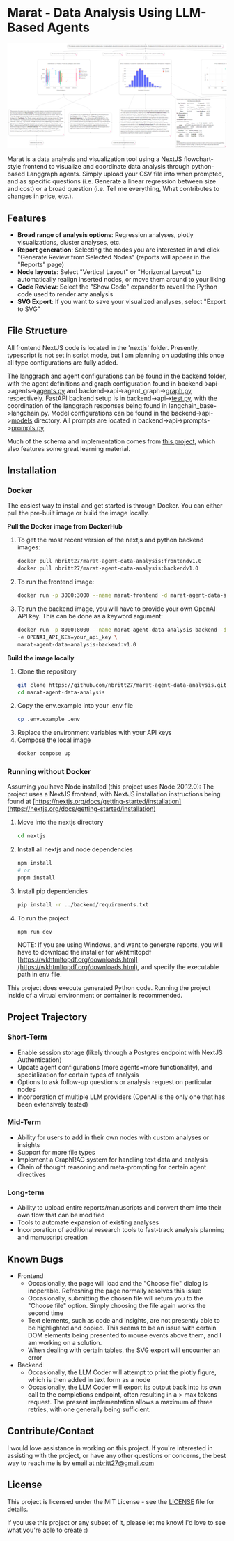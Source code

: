# Marat - Data Analysis Using LLM-Based Agents

![Image](./sample_output.png)

Marat is a data analysis and visualization tool using a NextJS flowchart-style frontend to visualize and coordinate data analysis through python-based Langgraph agents. Simply upload your CSV file into when prompted, and as specific questions (i.e. Generate a linear regression between size and cost) or a broad question (i.e. Tell me everything, What contributes to changes in price, etc.). 

## Features
- **Broad range of analysis options**: Regression analyses, plotly visualizations, cluster analyses, etc.
- **Report generation**: Selecting the nodes you are interested in and click "Generate Review from Selected Nodes" (reports will appear in the "Reports" page)
- **Node layouts**: Select "Vertical Layout" or "Horizontal Layout" to automatically realign inserted nodes, or move them around to your liking
- **Code Review**: Select the "Show Code" expander to reveal the Python code used to render any analysis
- **SVG Export**: If you want to save your visualized analyses, select "Export to SVG"

## File Structure
All frontend NextJS code is located in the 'nextjs' folder. Presently, typescript is not set in script mode, but I am planning on updating this once all type configurations are fully added.

The langgraph and agent configurations can be found in the backend folder, with the agent definitions and graph configuration found in backend->api->agents->[agents.py](backend/api/agents/agents.py) and backend->api->agent_graph->[graph.py](backend/api/agent_graph/graph.py) respectively. 
FastAPI backend setup is in backend->api->[test.py](backend/api/test.py), with the coordination of the langgraph responses being found in langchain_base->langchain.py. 
Model configurations can be found in the backend->api->[models](backend/api/models/) directory. All prompts are located in backend->api->prompts->[prompts.py](backend/api/prompts/prompts.py)

Much of the schema and implementation comes from [this project](https://github.com/john-adeojo/graph_websearch_agent/tree/main), which also features some great learning material. 


## Installation
### Docker
The easiest way to install and get started is through Docker. You can either pull the pre-built image or build the image locally. 

**Pull the Docker image from DockerHub**

1. To get the most recent version of the nextjs and python backend images: 
    ```bash
    docker pull nbritt27/marat-agent-data-analysis:frontendv1.0
    docker pull nbritt27/marat-agent-data-analysis:backendv1.0
    ```
2. To run the frontend image:
    ```bash
    docker run -p 3000:3000 --name marat-frontend -d marat-agent-data-analysis:frontend
    ```
3. To run the backend image, you will have to provide your own OpenAI API key. This can be done as a keyword argument: 
    ```bash
    docker run -p 8000:8000 --name marat-agent-data-analysis-backend -d \
    -e OPENAI_API_KEY=your_api_key \
    marat-agent-data-analysis-backend:v1.0
    ```
**Build the image locally**

1. Clone the repository 
    ```bash
    git clone https://github.com/nbritt27/marat-agent-data-analysis.git
    cd marat-agent-data-analysis
    ```
2. Copy the env.example into your .env file
    ```bash
    cp .env.example .env
    ```
3. Replace the environment variables with your API keys
4. Compose the local image
    ```bash
    docker compose up
    ```
### Running without Docker
Assuming you have Node installed (this project uses Node 20.12.0):
The project uses a NextJS frontend, with NextJS installation instructions being found at [https://nextjs.org/docs/getting-started/installation](https://nextjs.org/docs/getting-started/installation)

1. Move into the nextjs directory
    ```bash
    cd nextjs
    ```
2. Install all nextjs and node dependencies
    ```bash
    npm install
    # or
    pnpm install
    ```
3. Install pip dependencies
    ```bash
    pip install -r ../backend/requirements.txt
    ```

4. To run the project
    ```
    npm run dev
    ```

    NOTE: If you are using Windows, and want to generate reports, you will have to download the installer for wkhtmltopdf [https://wkhtmltopdf.org/downloads.html](https://wkhtmltopdf.org/downloads.html), and specify the executable path in env file. 


This project does execute generated Python code. Running the project inside of a virtual environment or container is recommended. 

## Project Trajectory
### Short-Term
- Enable session storage (likely through a Postgres endpoint with NextJS Authentication)
- Update agent configurations (more agents=more functionality), and specialization for certain types of analysis
- Options to ask follow-up questions or analysis request on particular nodes
- Incorporation of multiple LLM providers (OpenAI is the only one that has been extensively tested)
### Mid-Term
- Ability for users to add in their own nodes with custom analyses or insights
- Support for more file types
- Implement a GraphRAG system for handling text data and analysis
- Chain of thought reasoning and meta-prompting for certain agent directives
### Long-term
- Ability to upload entire reports/manuscripts and convert them into their own flow that can be modified
- Tools to automate expansion of existing analyses
- Incorporation of additional research tools to fast-track analysis planning and manuscript creation
## Known Bugs
- Frontend
    - Occasionally, the page will load and the "Choose file" dialog is inoperable. Refreshing the page normally resolves this issue
    - Occasionally, submitting the chosen file will return you to the "Choose file" option. Simply choosing the file again works the second time
    - Text elements, such as code and insights, are not presently able to be highlighted and copied. This seems to be an issue with certain DOM elements being presented to mouse events above them, and I am working on a solution.
    - When dealing with certain tables, the SVG export will encounter an error
- Backend
    - Occasionally, the LLM Coder will attempt to print the plotly figure, which is then added in text form as a node
    - Occasionally, the LLM Coder will export its output back into its own call to the completions endpoint, often resulting in a > max tokens request. The present implementation allows a maximum of three retries, with one generally being sufficient. 
 
## Contribute/Contact
I would love assistance in working on this project. If you're interested in assisting with the project, or have any other questions or concerns, the best way to reach me is by email at [nbritt27@gmail.com](mailto:nbritt27@gmail.com)


## License

This project is licensed under the MIT License - see the [LICENSE](./LICENSE) file for details. 

If you use this project or any subset of it, please let me know! I'd love to see what you're able to create :)